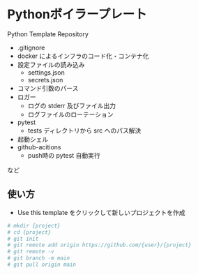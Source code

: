 # Pythonボイラープレート

Python Template Repository

* .gitignore
* docker によるインフラのコード化・コンテナ化
* 設定ファイルの読み込み
  * settings.json
  * secrets.json
* コマンド引数のパース
* ロガー
  * ログの stderr 及びファイル出力
  * ログファイルのローテーション
* pytest
  * tests ディレクトリから src へのパス解決
* 起動シェル
* github-acitions
  * push時の pytest 自動実行

など

## 使い方

* Use this template をクリックして新しいプロジェクトを作成

```bash
# mkdir {project}
# cd {project}
# git init
# git remote add origin https://github.com/{user}/{project}
# git remote -v
# git branch -m main
# git pull origin main
```
